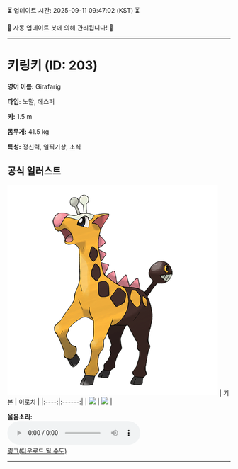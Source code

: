 
⏳ 업데이트 시간: 2025-09-11 09:47:02 (KST) ⏳

🤖 자동 업데이트 봇에 의해 관리됩니다! 🤖

---

# 키링키 (ID: 203)
**영어 이름:** Girafarig

**타입:** 노말, 에스퍼

**키:** 1.5 m

**몸무게:** 41.5 kg

**특성:** 정신력, 일찍기상, 초식

## 공식 일러스트
![](https://raw.githubusercontent.com/PokeAPI/sprites/master/sprites/pokemon/other/official-artwork/203.png)
| 기본 | 이로치 |
|:----:|:------:|
| <img src="http://play.pokemonshowdown.com/sprites/ani/girafarig.gif" width="200"> | <img src="http://play.pokemonshowdown.com/sprites/ani-shiny/girafarig.gif" width="200"> |

**울음소리:**<br><audio controls src="https://raw.githubusercontent.com/PokeAPI/cries/main/cries/pokemon/latest/203.ogg"></audio><br> [링크(다운로드 될 수도)](https://raw.githubusercontent.com/PokeAPI/cries/main/cries/pokemon/latest/203.ogg)


---
